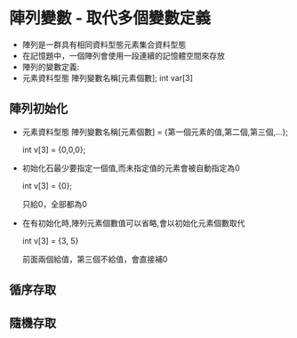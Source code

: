 # 陣列變數 - 取代多個變數定義
- 陣列是一群具有相同資料型態元素集合資料型態
- 在記憶題中，一個陣列會使用一段連續的記憶體空間來存放
- 陣列的變數定義:
- 元素資料型態 陣列變數名稱[元素個數];  int var[3]
## 陣列初始化
- 元素資料型態 陣列變數名稱[元素個數] = {第一個元素的值,第二個,第三個,...};

  int v[3] = {0,0,0};
 
- 初始化石最少要指定一個值,而未指定值的元素會被自動指定為0
 
  int v[3] = {0};
 
  只給0，全部都為0
 
- 在有初始化時,陣列元素個數值可以省略,會以初始化元素個數取代

  int v[3] = {3, 5}
 
  前面兩個給值，第三個不給值，會直接補0
 
## 循序存取

## 隨機存取
